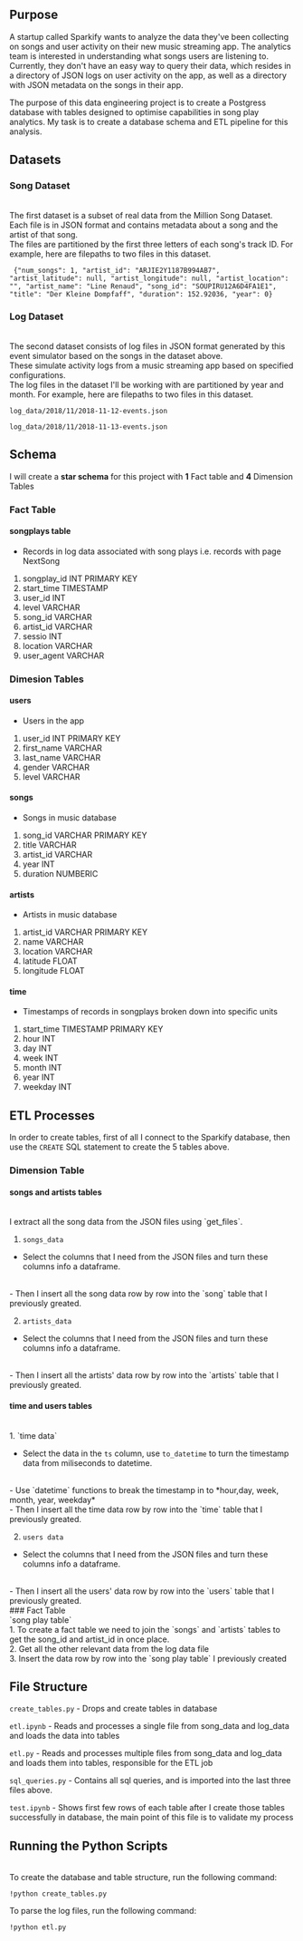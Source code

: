 ## Purpose 
A startup called Sparkify wants to analyze the data they've been collecting on songs and user activity on their new music streaming app. The analytics team is  interested in understanding what songs users are listening to. Currently, they don't have an easy way to query their data, which resides in a directory of JSON logs on user activity on the app, as well as a directory with JSON metadata on the songs in their app.
<br>

The purpose of this data engineering project is to create a Postgress database with tables designed to optimise capabilities in song play analytics. My task is to create a database schema and ETL pipeline for this analysis. 
<br>

## Datasets 
### Song Dataset 
<br>
The first dataset is a subset of real data from the Million Song Dataset.
<br>
Each file is in JSON format and contains metadata about a song and the artist of that song. 
<br>
The files are partitioned by the first three letters of each song's track ID. For example, here are filepaths to two files in this dataset.

` {"num_songs": 1, "artist_id": "ARJIE2Y1187B994AB7", "artist_latitude": null, "artist_longitude": null, "artist_location": "", "artist_name": "Line Renaud", "song_id": "SOUPIRU12A6D4FA1E1", "title": "Der Kleine Dompfaff", "duration": 152.92036, "year": 0}`

### Log Dataset 
<br>
The second dataset consists of log files in JSON format generated by this event simulator based on the songs in the dataset above. 
<br>
These simulate activity logs from a music streaming app based on specified configurations.
<br>
The log files in the dataset I'll be working with are partitioned by year and month. For example, here are filepaths to two files in this dataset.

`log_data/2018/11/2018-11-12-events.json`

`log_data/2018/11/2018-11-13-events.json`

## Schema 
I will create a __star schema__ for this project with __1__ Fact table and __4__ Dimension Tables

### Fact Table 

#### songplays table 
- Records in log data associated with song plays i.e. records with page NextSong
1. songplay_id INT PRIMARY KEY
2. start_time TIMESTAMP
3. user_id INT
4. level VARCHAR
5. song_id VARCHAR
6. artist_id VARCHAR
7. sessio INT
8. location VARCHAR
9. user_agent VARCHAR


### Dimesion Tables

#### users 

- Users in the app
1. user_id INT PRIMARY KEY
2. first_name VARCHAR
3. last_name VARCHAR
4. gender VARCHAR
5. level VARCHAR

#### songs
- Songs in music database
1. song_id VARCHAR PRIMARY KEY 
2. title VARCHAR
3. artist_id VARCHAR
4. year INT
5. duration NUMBERIC 

#### artists 
- Artists in music database
1. artist_id VARCHAR PRIMARY KEY 
2. name VARCHAR
3. location VARCHAR
4. latitude FLOAT
5. longitude FLOAT

#### time 
- Timestamps of records in songplays broken down into specific units
1. start_time TIMESTAMP PRIMARY KEY
2. hour INT
3. day INT
4. week INT
5. month INT
6. year INT
7. weekday INT


## ETL Processes 
In order to create tables, first of all I connect to the Sparkify database, then use the `CREATE` SQL statement to create  the 5 tables above.
<br>
### Dimension Table 
#### songs and artists tables 
<br>
I extract all the song data from the JSON files using `get_files`. 

1. `songs_data`

- Select the columns that I need from the JSON files and turn these columns info a dataframe. 
<br>
- Then I insert all the song data row by row into the `song` table that I previously greated.

2. `artists_data`

- Select the columns that I need from the JSON files and turn these columns info a dataframe. 
<br>
- Then I insert all the artists' data row by row into the `artists` table that I previously greated.
<br>

#### time and users tables 
<br>
1. `time data`

- Select the data in the `ts` column, use `to_datetime` to turn the timestamp data from miliseconds to datetime.
<br>
- Use `datetime` functions to break the timestamp in to *hour,day, week, month, year, weekday*
<br>
- Then I insert all the time data row by row into the `time` table that I previously greated.

2. `users data`

- Select the columns that I need from the JSON files and turn these columns info a dataframe. 
<br>
- Then I insert all the users' data row by row into the `users` table that I previously greated.
<br>
### Fact Table
<br>
`song play table`
<br>
1. To create a fact table we need to join the `songs` and `artists` tables to get the song_id and artist_id in once place. 
<br>
2. Get all the other relevant data from the log data file 
<br>
3. Insert the data row by row into the `song play table` I previously created
<br>

## File Structure 

`create_tables.py` - Drops and create tables in database

`etl.ipynb` - Reads and processes a single file from song_data and log_data and loads the data into tables

`etl.py` - Reads and processes multiple files from song_data and log_data and loads them into tables, responsible for the ETL job

`sql_queries.py` - Contains all sql queries, and is imported into the last three files above.

`test.ipynb` - Shows first few rows of each table after I create those tables successfully in database, the main point of this file is to validate my process
<br>
## Running the Python Scripts 
<br>
To create the database and table structure, run the following command:

`!python create_tables.py`

To parse the log files, run the following command:

`!python etl.py`

